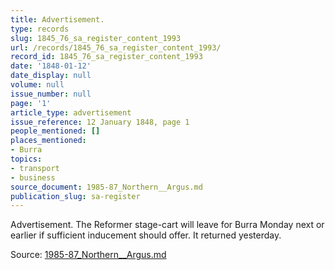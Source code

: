 ```yaml
---
title: Advertisement.
type: records
slug: 1845_76_sa_register_content_1993
url: /records/1845_76_sa_register_content_1993/
record_id: 1845_76_sa_register_content_1993
date: '1848-01-12'
date_display: null
volume: null
issue_number: null
page: '1'
article_type: advertisement
issue_reference: 12 January 1848, page 1
people_mentioned: []
places_mentioned:
- Burra
topics:
- transport
- business
source_document: 1985-87_Northern__Argus.md
publication_slug: sa-register
---
```


Advertisement.  The Reformer stage-cart will leave for Burra Monday next or earlier if sufficient inducement should offer.  It returned yesterday.

Source: [1985-87_Northern__Argus.md](/downloads/markdown/1985-87_Northern__Argus.md)
